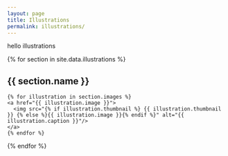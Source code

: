 ```yaml
---
layout: page
title: Illustrations
permalink: illustrations/
---
```


<link rel="stylesheet" href="https://cdnjs.cloudflare.com/ajax/libs/lightgallery/1.6.8/css/lightgallery.min.css">
<link rel="stylesheet" href="https://cdnjs.cloudflare.com/ajax/libs/justifiedGallery/3.6.5/css/justifiedGallery.min.css">
<link rel="stylesheet" href="{{site.baseurl}}/css/gallery.css">


hello illustrations

{% for section in site.data.illustrations %}

<div class="gallery-section">
	<h2>{{ section.name }}</h2>

<div class="lightgallery justified-gallery">

	{% for illustration in section.images %}
	<a href="{{ illustration.image }}">
	  <img src="{% if illustration.thumbnail %} {{ illustration.thumbnail }} {% else %}{{ illustration.image }}{% endif %}" alt="{{ illustration.caption }}"/>
	</a>
	{% endfor %}

</div>

</div>

{% endfor %}

<script src="https://cdnjs.cloudflare.com/ajax/libs/jquery/3.3.1/jquery.min.js"></script>
<script src="https://cdnjs.cloudflare.com/ajax/libs/justifiedGallery/3.6.5/js/jquery.justifiedGallery.min.js"></script>
<script src="https://cdnjs.cloudflare.com/ajax/libs/lightgallery/1.6.8/js/lightgallery-all.min.js"></script>
<script src="{{site.baseurl}}/js/gallery.js"></script>
